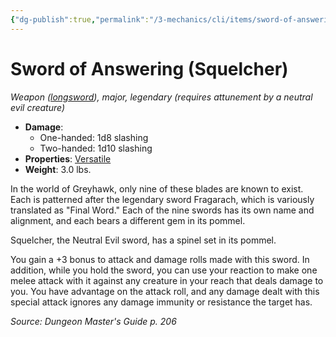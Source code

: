 ```yaml
---
{"dg-publish":true,"permalink":"/3-mechanics/cli/items/sword-of-answering-squelcher/","tags":["ttrpg-cli/compendium/src/5e/dmg","ttrpg-cli/item/attunement/required","ttrpg-cli/item/rarity/legendary","ttrpg-cli/item/tier/major","ttrpg-cli/item/weapon/martial","ttrpg-cli/item/weapon/melee"]}
---
```


# Sword of Answering (Squelcher)
*Weapon ([longsword](3-Mechanics/CLI/items/longsword.md)), major, legendary (requires attunement by a neutral evil creature)*  


- **Damage**:
  - One-handed: 1d8 slashing
  - Two-handed: 1d10 slashing
- **Properties**: [Versatile](3-Mechanics/CLI/rules/item-properties.md#Versatile)
- **Weight**: 3.0 lbs.

In the world of Greyhawk, only nine of these blades are known to exist. Each is patterned after the legendary sword Fragarach, which is variously translated as "Final Word." Each of the nine swords has its own name and alignment, and each bears a different gem in its pommel.

Squelcher, the Neutral Evil sword, has a spinel set in its pommel.

You gain a +3 bonus to attack and damage rolls made with this sword. In addition, while you hold the sword, you can use your reaction to make one melee attack with it against any creature in your reach that deals damage to you. You have advantage on the attack roll, and any damage dealt with this special attack ignores any damage immunity or resistance the target has.

*Source: Dungeon Master's Guide p. 206*